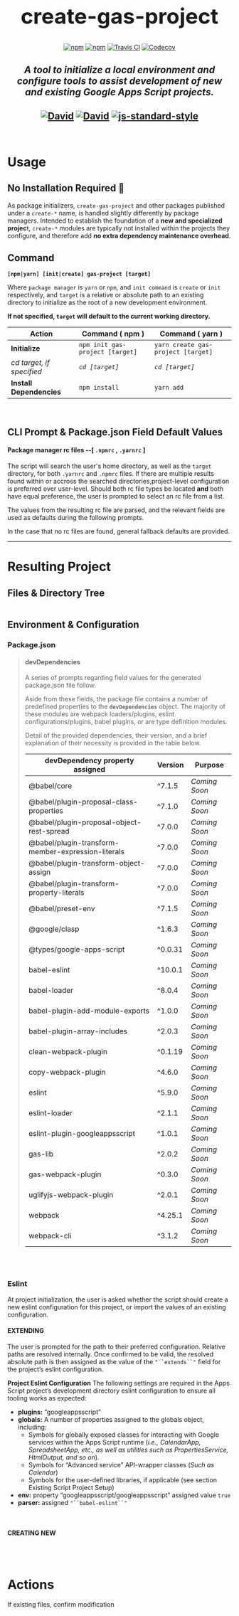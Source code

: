 <div style="text-align: center;">

  <h1 style="font-size: 3rem">
   create-gas-project
  </h1>

  [![npm](https://img.shields.io/npm/l/create-gas-project.svg?style=flat-square)](https://www.npmjs.org/package/create-gas-project) [![npm](https://img.shields.io/npm/v/create-gas-project.svg?style=flat-square)](https://www.npmjs.org/package/create-gas-project) [![Travis CI](https://img.shields.io/travis/csmith14/create-gas-project.svg?style=flat-square)](https://travis-ci.org/csmith14/create-gas-project) [![Codecov](https://img.shields.io/codecov/c/github/csmith14/create-gas-project.svg?style=flat-square)]()

  *A tool to initialize a local environment and configure tools to assist development of new and existing Google Apps Script projects.*
  --
  [![David](https://img.shields.io/david/csmith14/create-gas-project.svg?style=flat-square)](https://david-dm.org/csmith14/create-gas-project) [![David](https://img.shields.io/david/dev/csmith14/create-gas-project.svg?style=flat-square)](https://david-dm.org/csmith14/create-gas-project?type=dev)
  [![js-standard-style](https://img.shields.io/badge/code%20style-standard-brightgreen.svg)](http://standardjs.com)
  ---
</div>
<br>

# Usage


## No Installation Required :no_entry_sign:
As package initializers, `create-gas-project` and other packages published under a `create-*` name, is handled slightly differently by package managers. Intended to establish the foundation of a **new and specialized projec**t, `create-*` modules are typically not installed within the projects they configure, and therefore add **no extra dependency maintenance overhead**.

## **Command**
**`[npm|yarn] [init|create] gas-project [target]`**

Where `package manager` is `yarn` or `npm`, and `init command` is `create` or `init` respectively,
and `target` is a relative or absolute path to an existing directory to initialize as the root of a new development environment.

**If not specified, `target` will default to the current working directory.**

| **Action** | **Command ( npm )** | **Command ( yarn )** |
|---|-----|------|
| **Initialize**            | `npm init gas-project [target]`  | `yarn create gas-project [target]`       |
| *cd target, if specified* | *`cd [target]`*                  | *`cd [target]`*   |
| **Install Dependencies**  | `npm install`                    | `yarn add`        |

<br/>

## CLI Prompt & Package.json Field Default Values
#### Package manager rc files --[ `.npmrc` , `.yarnrc` ]
The script will search the user's home directory, as well as the `target` directory, for both `.yarnrc` and `.npmrc` files. If there are multiple results found within or accross the searched directories,project-level configuration is preferred over user-level.
Should both rc file types be located **and** both have equal preference, the user is prompted to select an rc file from a list.

The values from the resulting rc file are parsed, and the relevant fields are used as defaults during the following prompts.

In the case that no rc files are found, general fallback defaults are provided.


---

# Resulting Project
## Files & Directory Tree
```

```

## Environment & Configuration

### Package.json

> #### devDependencies
> A series of prompts regarding field values for the generated package.json file follow.
>
> Aside from these fields, the package file contains a number of predefined properties to the **`devDependencies`** object.
> The majority of these modules are webpack loaders/plugins, eslint configurations/plugins, babel plugins, or are type definition modules.
>
> Detail of the provided dependencies, their version, and a brief explanation of their necessity is provided in the table below.
>
> | **devDependency** property assigned                | **Version** | **Purpose**              |
> |----------------------------------------------------|-------------|--------------------------|
> | @babel/core                                        | ^7.1.5      |   *Coming Soon*          |
> | @babel/plugin-proposal-class-properties            | ^7.1.0      |   *Coming Soon*          |
> | @babel/plugin-proposal-object-rest-spread          | ^7.0.0      |   *Coming Soon*          |
> | @babel/plugin-transform-member-expression-literals | ^7.0.0      |   *Coming Soon*          |
> | @babel/plugin-transform-object-assign              | ^7.0.0      |   *Coming Soon*          |
> | @babel/plugin-transform-property-literals          | ^7.0.0      |   *Coming Soon*          |
> | @babel/preset-env                                  | ^7.1.5      |   *Coming Soon*          |
> | @google/clasp                                      | ^1.6.3      |   *Coming Soon*          |
> | @types/google-apps-script                          | ^0.0.31     |   *Coming Soon*          |
> | babel-eslint                                       | ^10.0.1     |   *Coming Soon*          |
> | babel-loader                                       | ^8.0.4      |   *Coming Soon*          |
> | babel-plugin-add-module-exports                    | ^1.0.0      |   *Coming Soon*          |
> | babel-plugin-array-includes                        | ^2.0.3      |   *Coming Soon*          |
> | clean-webpack-plugin                               | ^0.1.19     |   *Coming Soon*          |
> | copy-webpack-plugin                                | ^4.6.0      |   *Coming Soon*          |
> | eslint                                             | ^5.9.0      |   *Coming Soon*          |
> | eslint-loader                                      | ^2.1.1      |   *Coming Soon*          |
> | eslint-plugin-googleappsscript                     | ^1.0.1      |   *Coming Soon*          |
> | gas-lib                                            | ^2.0.2      |   *Coming Soon*          |
> | gas-webpack-plugin                                 | ^0.3.0      |   *Coming Soon*          |
> | uglifyjs-webpack-plugin                            | ^2.0.1      |   *Coming Soon*          |
> | webpack                                            | ^4.25.1     |   *Coming Soon*          |
> | webpack-cli                                        | ^3.1.2      |   *Coming Soon*          |

<br/>
<br/>

### Eslint

At project initialization, the user is asked whether the script should create a new eslint configuration for this project, or import the values of an existing configuration.


#### EXTENDING

The user is prompted for the path to their preferred configuration. Relative paths are resolved internally.
Once confirmed to be valid, the resolved absolute path is then assigned as the value of the `"``extends``"` field for the project’s eslint configuration.

**Project Eslint Configuration**
The following settings are required in the Apps Script project’s development directory eslint configuration to ensure all tooling works as expected:

- **plugins:** “googleappsscript”
- **globals:** A number of properties assigned to the globals object, including:
    - Symbols for globally exposed classes for interacting with Google services within the Apps Script runtime (*i.e., CalendarApp, SpreadsheetApp, etc., as well as utilities such as PropertiesService, HtmlOutput, and so on*).
    - Symbols for “Advanced service” API-wrapper classes (*Such as Calendar*)
    - Symbols for the user-defined libraries, if applicable (see section Existing Script Project Setup)
- **env:** property “googleappsscript/googleappsscript” assigned value `true`
- **parser:** assigned `"``babel-eslint``"`

<br>


#### CREATING NEW

<br>
<br>

# Actions

If existing files, confirm modification


